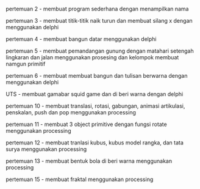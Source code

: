 pertemuan 2 - membuat program sederhana dengan menampilkan nama

pertemuan 3 - membuat titik-titik naik turun dan membuat silang x dengan menggunakan delphi

pertemuan 4 - membuat bangun datar menggunakan delphi

pertemuan 5 - membuat pemandangan gunung dengan matahari setengah lingkaran dan jalan menggunakan prosesing dan kelompok membuat namgun primitif

pertemuan 6 - membuat membuat bangun dan tulisan berwarna dengan menggunakan delphi

UTS - membuat gamabar squid game dan di beri warna dengan delphi

pertemuan 10 - membuat translasi, rotasi, gabungan, animasi artikulasi, penskalan, push dan pop menggunakan processing

pertemuan 11 - membuat 3 object primitive dengan fungsi rotate menggunakan processing

pertemuan 12 - membuat tranlasi kubus, kubus model rangka, dan tata surya menggunakan processing

pertemuan 13 - membuat bentuk bola di beri warna menggunakan processing

pertemuan 15 - membuat fraktal menggunakan processing
